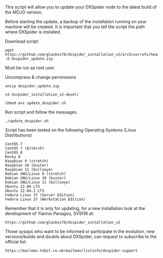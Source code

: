 This script will allow you to update your DXSpider node to the latest build of the MOJO version.

Before starting the update, a backup of the installation running on your machine will be created.
It is important that you tell the script the path where DXSpider is installed.

Download script:

	wget https://github.com/glaukos78/dxspider_installation_v2/archive/refs/heads/devel.zip -O dxspider_update.zip

Must be run as root user.

Uncompress & change permissions

    unzip dxspider_update.zip

    cd dxspider_installation_v2-devel/

    chmod a+x update_dxspider.sh

Run script and follow the messages.

    ./update_dxspider.sh

Script has been tested on the following Operating Systems (Linux Distributions)

    CentOS 7
    CentOS 7 (AltArch)
    CentOS 8
    Rocky 8
    Raspbian 9 (stretch)
    Raspbian 10 (buster)
    Raspbian 11 (bullseye)
    Debian GNU/Linux 9 (stretch)
    Debian GNU/Linux 10 (buster)
    Debian GNU/Linux 11 (bullseye)
    Ubuntu 22.04 LTS
    Ubuntu 22.04.1 LTS
    Fedora Linux 37 (Server Edition)
    Fedora Linux 37 (Workstation Edition)
	
Remember that it is only for updating, for a new installation look at the development of Yiannis Panagou, SV5FRI at:

	https://github.com/glaukos78/dxspider_installation_v2

Those sysops who want to be informed or participate in the evolution, new versions/builds and doubts about DXSpider, can request to subscribe to the official list:

	https://mailman.tobit.co.uk/mailman/listinfo/dxspider-support
	
